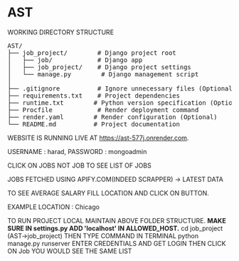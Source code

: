 # AST
WORKING DIRECTORY STRUCTURE

<pre>
AST/
├── job_project/        # Django project root
│   ├── job/            # Django app
│   ├── job_project/    # Django project settings
│   └── manage.py        # Django management script
│
├── .gitignore          # Ignore unnecessary files (Optional)
├── requirements.txt    # Project dependencies
├── runtime.txt        # Python version specification (Optional)
├── Procfile            # Render deployment command
├── render.yaml        # Render configuration (Optional)
└── README.md          # Project documentation
</pre>

WEBSITE IS RUNNING LIVE AT https://ast-577j.onrender.com.

USERNAME : harad, PASSWORD : mongoadmin

CLICK ON JOBS NOT JOB TO SEE LIST OF JOBS

JOBS FETCHED USING APIFY.COM(INDEED SCRAPPER) -> LATEST DATA

TO SEE AVERAGE SALARY FILL LOCATION AND CLICK ON BUTTON. 

EXAMPLE LOCATION : Chicago

TO RUN PROJECT LOCAL MAINTAIN ABOVE FOLDER STRUCTURE.
**MAKE SURE IN settings.py ADD 'localhost' IN ALLOWED_HOST.**
cd job_project (AST->job_project)
THEN TYPE COMMAND IN TERMINAL 
python manage.py runserver
ENTER CREDENTIALS AND GET LOGIN
THEN CLICK ON Job
YOU WOULD SEE THE SAME LIST
